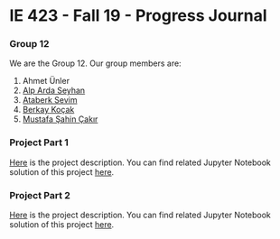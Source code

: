 # IE 423 - Fall 19 - Progress Journal

### Group 12
We are the Group 12. Our group members are:
1. Ahmet Ünler
2. [Alp Arda Seyhan](https://github.com/aaseyhan)
3. [Ataberk Sevim](https://github.com/ataberk-sevim-2016402087 )
4. [Berkay Koçak](https://github.com/berkaykocakk)
5. [Mustafa Şahin Çakır](https://github.com/msahincakir)

### Project Part 1
[Here](files/project%20description.pdf) is the project description.
You can find related Jupyter Notebook solution of this project [here](files/IE423ProjectFirstSubmission.html).

### Project Part 2
[Here](files/IE423_Fall19_ProjectPart2.pdf) is the project description.
You can find related Jupyter Notebook solution of this project [here](files/bitti-423%20(1).html).
